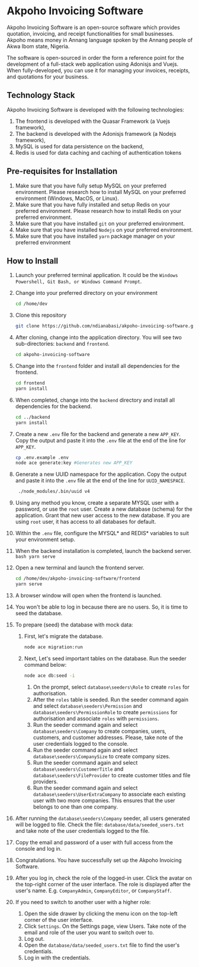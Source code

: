 # Akpoho Invoicing Software

Akpoho Invoicing Software is an open-source software which provides quotation, invoicing, and receipt functionalities for small businesses. Akpoho means money in Annang language spoken by the Annang people of Akwa Ibom state, Nigeria.

The software is open-sourced in order the form a reference point for the development of a full-stack web application using Adonisjs and Vuejs. When fully-developed, you can use it for managing your invoices, receipts, and quotations for your business.

## Technology Stack

Akpoho Invoicing Software is developed with the following technologies:
1. The frontend is developed with the Quasar Framework (a Vuejs framework),
2. The backend is developed with the Adonisjs framework (a Nodejs framework),
3. MySQL is used for data persistence on the backend,
4. Redis is used for data caching and caching of authentication tokens

## Pre-requisites for Installation

1. Make sure that you have fully setup MySQL on your preferred environment. Please research how to install MySQL on your preferred environment (Windows, MacOS, or Linux).
2. Make sure that you have fully installed and setup Redis on your preferred environment. Please research how to install Redis on your preferred environment.
3. Make sure that you have installed `git` on your preferred environment.
4. Make sure that you have installed `Nodejs` on your preferred environment.
5. Make sure that you have installed `yarn` package manager on your preferred environment

## How to Install

1. Launch your preferred terminal application. It could be the `Windows Powershell, Git Bash, or Windows Command Prompt`.

2. Change into your preferred directory on your environment
   
    ```bash
    cd /home/dev
    ```
3. Clone this repository
    ```bash
    git clone https://github.com/ndianabasi/akpoho-invoicing-software.git
    ```
4. After cloning, change into the application directory. You will see two sub-directories: `backend` and `frontend`.
    ```bash
    cd akpoho-invoicing-software
    ```
5. Change into the `frontend` folder and install all dependencies for the frontend.
    ```bash
    cd frontend
    yarn install
    ```
6. When completed, change into the `backend` directory and install all dependencies for the backend.
    ```bash
    cd ../backend
    yarn install
    ```
7. Create a new `.env` file for the backend and generate a new `APP_KEY`. Copy the output and paste it into the `.env` file at the end of the line for `APP_KEY`.
    ```bash
    cp .env.example .env
    node ace generate:key #Generates new APP_KEY
    ```
8. Generate a new UUID namespace for the application. Copy the output and paste it into the `.env` file at the end of the line for `UUID_NAMESPACE`.
   ```bash
    ./node_modules/.bin/uuid v4
    ```
9. Using any method you know, create a separate MYSQL user with a password, or use the `root` user. Create a new database (schema) for the application. Grant that new user access to the new database. If you are using `root` user, it has access to all databases for default.
10. Within the `.env` file, configure the MYSQL* and REDIS* variables to suit your environment setup.
11.  When the backend installation is completed, launch the backend server.
    ```bash
    yarn serve
    ```
12. Open a new terminal and launch the frontend server.
    ```bash
    cd /home/dev/akpoho-invoicing-software/frontend
    yarn serve
    ```
13. A browser window will open when the frontend is launched. 
14. You won't be able to log in because there are no users. So, it is time to seed the database.
15. To prepare (seed) the database with mock data:
    1.  First, let's migrate the database.
        ```bash
        node ace migration:run
        ```
    2.  Next, Let's seed important tables on the database. Run the seeder command below:
      
        ```bash
        node ace db:seed -i
        ``` 

        1.  On the prompt, select `database\seeders\Role` to create `roles` for authorisation. 
        2.  After the `roles` table is seeded. Run the seeder command again and select `database\seeders\Permission` and `database\seeders\PermissionRole` to create `permissions` for authorisation and associate `roles` with `permissions`.
        3.  Run the seeder command again and select `database\seeders\Company` to create companies, users, customers, and customer addresses. Please, take note of the user credentials logged to the console.
        4. Run the seeder command again and select `database\seeders\CompanySize` to create company sizes.
        5. Run the seeder command again and select `database\seeders\CustomerTitle` and `database\seeders\FileProvider` to create customer titles and file providers.
        6.  Run the seeder command again and select `database\seeders\UserExtraCompany` to associate each existing user with two more companies. This ensures that the user belongs to one than one company.
    
16. After running the `database\seeders\Company` seeder, all users generated will be logged to file. Check the file: `database/data/seeded_users.txt` and take note of the user credentials logged to the file.
   1.  Copy the email and password of a user with full access from the console and log in.
   2.  Congratulations. You have successfully set up the Akpoho Invoicing Software.
17. After you log in, check the role of the logged-in user. Click the avatar on the top-right corner of the user interface. The role is displayed after the user's name. E.g. `CompanyAdmin`, `CompanyEditor`, or `CompanyStaff`. 
18. If you need to switch to another user with a higher role:
    1. Open the side drawer by clicking the menu icon on the top-left corner of the user interface. 
    2. Click `Settings`. On the Settings page, view Users. Take note of the email and role of the user you want to switch over to. 
    3. Log out. 
    4. Open the `database/data/seeded_users.txt` file to find the user's credentials. 
    5. Log in with the credentials.